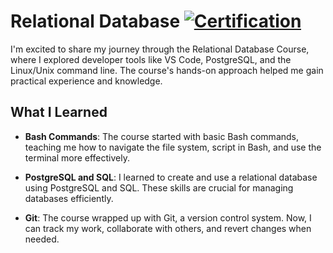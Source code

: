 # Relational Database [![Certification](https://img.shields.io/badge/FreeCodeCamp-Certification-black.svg)](https://www.freecodecamp.org/certification/tonybui/relational-database-v8)

I'm excited to share my journey through the Relational Database Course, where I explored developer tools like VS Code, PostgreSQL, and the Linux/Unix command line. The course's hands-on approach helped me gain practical experience and knowledge.

## What I Learned

- **Bash Commands**: The course started with basic Bash commands, teaching me how to navigate the file system, script in Bash, and use the terminal more effectively.

- **PostgreSQL and SQL**: I learned to create and use a relational database using PostgreSQL and SQL. These skills are crucial for managing databases efficiently.

- **Git**: The course wrapped up with Git, a version control system. Now, I can track my work, collaborate with others, and revert changes when needed.
